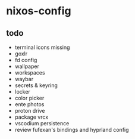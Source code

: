 # nixos-config

## todo
- terminal icons missing
- goxlr
- fd config
- wallpaper
- workspaces
- waybar
- secrets & keyring
- locker
- color picker
- ente photos
- proton drive
- package vrcx
- vscodium persistence
- review fufexan's bindings and hyprland config